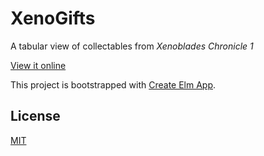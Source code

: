 # XenoGifts

A tabular view of collectables from _Xenoblades Chronicle 1_

[View it online](https://solkaz.github.io/xeno-gifts-app)

This project is bootstrapped with [Create Elm App](https://github.com/halfzebra/create-elm-app).

## License

[MIT](./LICENSE)
